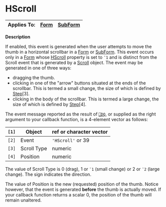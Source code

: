 




<h1 class="heading"><span class="name">HScroll</span></h1>

| Applies To: | [Form](../a-z/form.md) | [SubForm](../a-z/subform.md) |
| --- | --- | ---  |


**Description**


If enabled, this event is generated when the user attempts to move the thumb in a horizontal scrollbar in a [Form](../a-z/form.md) or [SubForm](../a-z/subform.md). This event occurs only in a [Form](../a-z/form.md) whose [HScroll](../a-z/hscroll.md) property is set to `¯1` and is distinct from the Scroll event that is generated by a [Scroll](../a-z/scroll.md) object. The event may be generated in one of three ways:

- dragging the thumb.
- clicking in one of the "arrow" buttons situated at the ends of the scrollbar. This is termed a small change, the size of which is defined by [Step](../a-z/step.md)[3].
- clicking in the body of the scrollbar. This is termed a large change, the size of which is defined by [Step](../a-z/step.md)[4].

The event message reported as the result of [`⎕DQ`](../../Language/System%20Functions/dq.htm), or supplied as the right argument to your callback function, is a 4-element vector as follows:


| `[1]` | Object | ref or character vector |
| --- | --- | ---  |
| `[2]` | Event | `'HScroll'` or 39 |
| `[3]` | Scroll Type | numeric |
| `[4]` | Position | numeric |


The value of Scroll Type is 0 (drag), 1 or `¯1` (small change) or 2 or `¯2` (large change). The sign indicates the direction.


The value of Position is the new (requested) position of the thumb. Notice however, that the event is generated **before** the thumb is actually moved. If your callback function returns a scalar 0, the position of the thumb will remain unaltered.



